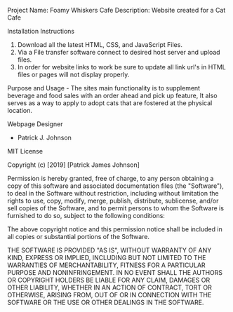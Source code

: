 Project Name: Foamy Whiskers Cafe
Description: Website created for a Cat Cafe


Installation Instructions
  1. Download all the latest HTML, CSS, and JavaScript Files.
  2. Via a File transfer software connect to desired host server and upload files.
  3. In order for website links to work be sure to update all link url's in HTML files or pages will not display properly. 
  
  Purpose and Usage
    - The sites main functionality is to supplement beverage and food sales with an order ahead and pick up feature, It also serves as a way to apply to adopt cats that are fostered at the physical location. 
    
Webpage Designer
  - Patrick J. Johnson
  
  MIT License

Copyright (c) [2019] [Patrick James Johnson]

Permission is hereby granted, free of charge, to any person obtaining a copy
of this software and associated documentation files (the "Software"), to deal
in the Software without restriction, including without limitation the rights
to use, copy, modify, merge, publish, distribute, sublicense, and/or sell
copies of the Software, and to permit persons to whom the Software is
furnished to do so, subject to the following conditions:

The above copyright notice and this permission notice shall be included in all
copies or substantial portions of the Software.

THE SOFTWARE IS PROVIDED "AS IS", WITHOUT WARRANTY OF ANY KIND, EXPRESS OR
IMPLIED, INCLUDING BUT NOT LIMITED TO THE WARRANTIES OF MERCHANTABILITY,
FITNESS FOR A PARTICULAR PURPOSE AND NONINFRINGEMENT. IN NO EVENT SHALL THE
AUTHORS OR COPYRIGHT HOLDERS BE LIABLE FOR ANY CLAIM, DAMAGES OR OTHER
LIABILITY, WHETHER IN AN ACTION OF CONTRACT, TORT OR OTHERWISE, ARISING FROM,
OUT OF OR IN CONNECTION WITH THE SOFTWARE OR THE USE OR OTHER DEALINGS IN THE
SOFTWARE.
